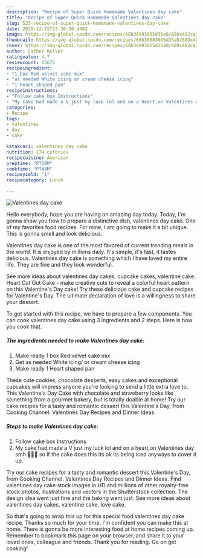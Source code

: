```yaml
---
description: "Recipe of Super Quick Homemade Valentines day cake"
title: "Recipe of Super Quick Homemade Valentines day cake"
slug: 533-recipe-of-super-quick-homemade-valentines-day-cake
date: 2020-12-15T13:38:58.448Z
image: https://img-global.cpcdn.com/recipes/68b36903665d35a0/680x482cq70/valentines-day-cake-recipe-main-photo.jpg
thumbnail: https://img-global.cpcdn.com/recipes/68b36903665d35a0/680x482cq70/valentines-day-cake-recipe-main-photo.jpg
cover: https://img-global.cpcdn.com/recipes/68b36903665d35a0/680x482cq70/valentines-day-cake-recipe-main-photo.jpg
author: Esther Keller
ratingvalue: 4.7
reviewcount: 15675
recipeingredient:
- "1 box Red velvet cake mix"
- "as needed White icing or cream cheese icing"
- "1 Heart shaped pan"
recipeinstructions:
- "Follow cake box Instructions"
- "My cake had made a V just my luck lol and on a heart,on Valentines day smh 🤦🏼‍♀️ so if the cake does this its ok its being iced anyways to cover it up."
categories:
- Recipe
tags:
- valentines
- day
- cake

katakunci: valentines day cake 
nutrition: 174 calories
recipecuisine: American
preptime: "PT18M"
cooktime: "PT43M"
recipeyield: "1"
recipecategory: Lunch

---
```



![Valentines day cake](https://img-global.cpcdn.com/recipes/68b36903665d35a0/680x482cq70/valentines-day-cake-recipe-main-photo.jpg)

Hello everybody, hope you are having an amazing day today. Today, I'm gonna show you how to prepare a distinctive dish, valentines day cake. One of my favorites food recipes. For mine, I am going to make it a bit unique. This is gonna smell and look delicious.

Valentines day cake is one of the most favored of current trending meals in the world. It is enjoyed by millions daily. It's simple, it's fast, it tastes delicious. Valentines day cake is something which I have loved my entire life. They are fine and they look wonderful.

See more ideas about valentines day cakes, cupcake cakes, valentine cake. Heart Cut Out Cake - make creative cuts to reveal a colorful heart pattern on this Valentine&#39;s Day cake! Try these delicious cake and cupcake recipes for Valentine&#39;s Day. The ultimate declaration of love is a willingness to share your dessert.


To get started with this recipe, we have to prepare a few components. You can cook valentines day cake using 3 ingredients and 2 steps. Here is how you cook that.

<!--inarticleads1-->

##### The ingredients needed to make Valentines day cake:

1. Make ready 1 box Red velvet cake mix
1. Get as needed White icing/ or cream cheese icing
1. Make ready 1 Heart shaped pan


These cute cookies, chocolate desserts, easy cakes and exceptional cupcakes will impress anyone you&#39;re looking to send a little extra love to. This Valentine&#39;s Day Cake with chocolate and strawberry looks like something from a gourmet bakery, but is totally doable at home! Try our cake recipes for a tasty and romantic dessert this Valentine&#39;s Day, from Cooking Channel. Valentines Day Recipes and Dinner Ideas. 

<!--inarticleads2-->

##### Steps to make Valentines day cake:

1. Follow cake box Instructions
1. My cake had made a V just my luck lol and on a heart,on Valentines day smh 🤦🏼‍♀️ so if the cake does this its ok its being iced anyways to cover it up.


Try our cake recipes for a tasty and romantic dessert this Valentine&#39;s Day, from Cooking Channel. Valentines Day Recipes and Dinner Ideas. Find valentines day cake stock images in HD and millions of other royalty-free stock photos, illustrations and vectors in the Shutterstock collection. The design idea went just fine and the baking went just. See more ideas about valentines day cakes, valentine cake, love cake. 

So that's going to wrap this up for this special food valentines day cake recipe. Thanks so much for your time. I'm confident you can make this at home. There is gonna be more interesting food at home recipes coming up. Remember to bookmark this page on your browser, and share it to your loved ones, colleague and friends. Thank you for reading. Go on get cooking!
